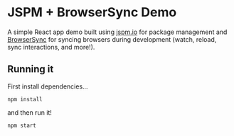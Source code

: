 JSPM + BrowserSync Demo
=======================
A simple React app demo built using [jspm.io](http://jspm.io/) for package management and [BrowserSync](www.browsersync.io) for syncing browsers during development (watch, reload, sync interactions, and more!).

Running it
----------
First install dependencies...

    npm install

and then run it!

    npm start
